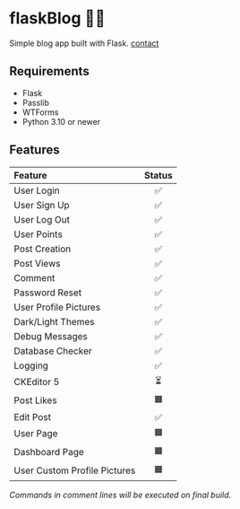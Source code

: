 # flaskBlog ✍🏻

Simple blog app built with Flask.
[contact](https://dogukanurker.com)

## Requirements

- Flask
- Passlib
- WTForms
- Python 3.10 or newer

## Features

| Feature                      | Status |
| :--------------------------- | :----: |
| User Login                   |   ✅   |
| User Sign Up                 |   ✅   |
| User Log Out                 |   ✅   |
| User Points                  |   ✅   |
| Post Creation                |   ✅   |
| Post Views                   |   ✅   |
| Comment                      |   ✅   |
| Password Reset               |   ✅   |
| User Profile Pictures        |   ✅   |
| Dark/Light Themes            |   ✅   |
| Debug Messages               |   ✅   |
| Database Checker             |   ✅   |
| Logging                      |   ✅   |
| CKEditor 5                   |   ⏳   |
| Post Likes                   |   🟧   |
| Edit Post                    |   ✅   |
| User Page                    |   🟧   |
| Dashboard Page               |   🟧   |
| User Custom Profile Pictures |   🟧   |

_Commands in comment lines will be executed on final build._
